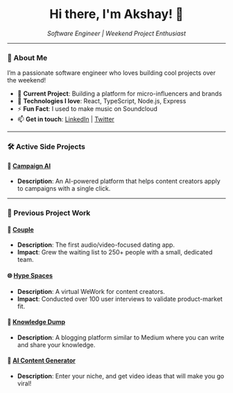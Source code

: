 <h1 align="center">Hi there, I'm Akshay! 👋</h1>

<p align="center">
  <em>Software Engineer | Weekend Project Enthusiast</em>
</p>

---

### 🌟 About Me

I’m a passionate software engineer who loves building cool projects over the weekend!

- 👀 **Current Project**: Building a platform for micro-influencers and brands
- 🌱 **Technologies I love**: React, TypeScript, Node.js, Express
- ⚡ **Fun Fact**: I used to make music on Soundcloud
- 📫 **Get in touch**: [LinkedIn](https://www.linkedin.com/in/akshay-prabhakar/) | [Twitter](https://twitter.com/akshaycoding)

---

### 🛠️ Active Side Projects

#### 🎯 [Campaign AI](https://github.com/officiallyakshay/campaign-ai)
- **Description**: An AI-powered platform that helps content creators apply to campaigns with a single click.

---

### 💼 Previous Project Work

#### 🎤 [Couple](https://github.com/officiallyakshay/couple)
- **Description**: The first audio/video-focused dating app.
- **Impact**: Grew the waiting list to 250+ people with a small, dedicated team.

#### 🌐 [Hype Spaces](https://github.com/officiallyakshay/hypespaces)
- **Description**: A virtual WeWork for content creators.
- **Impact**: Conducted over 100 user interviews to validate product-market fit.

#### 📝 [Knowledge Dump](https://github.com/officiallyakshay/knowledge-dump)
- **Description**: A blogging platform similar to Medium where you can write and share your knowledge.

#### 🤖 [AI Content Generator](https://github.com/officiallyakshay/ai-content-generator)
- **Description**: Enter your niche, and get video ideas that will make you go viral!
